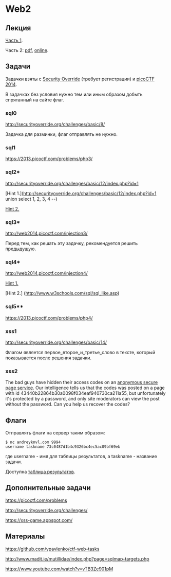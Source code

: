 Web2
====

## Лекция

[Часть 1](https://github.com/xairy/mipt-ctf/tree/master/04-web).

Часть 2:
[pdf](https://github.com/xairy/mipt-ctf/raw/master/05-web2/slides.pdf),
[online](https://docs.google.com/presentation/d/1yyzmHGmIHnEbWAK33q89TD6w77rNeeXTyEczSemNuT8/edit?usp=sharing).


## Задачи

Задачки взяты с [Security Override](http://securityoverride.org/) (требует регистрации) и [picoCTF 2014](https://picoctf.com/).

В задачках без условия нужно тем или иным образом добыть спрятанный на сайте флаг.

<!--
### injection1

http://web2014.picoctf.com/injection1/

### injection2

http://web2014.picoctf.com/injection2/
-->

### sql0

http://securityoverride.org/challenges/basic/8/

Задачка для разминки, флаг отправлять не нужно.

### sql1

https://2013.picoctf.com/problems/php3/

### sql2*

http://securityoverride.org/challenges/basic/12/index.php?id=1

[Hint 1.](http://securityoverride.org/challenges/basic/12/index.php?id=1 union select 1, 2, 3, 4 --)

[Hint 2.](http://www.mssqltips.com/sqlservertutorial/196/informationschematables/)

### sql3*

http://web2014.picoctf.com/injection3/

Перед тем, как решать эту задачку, рекомендуется решить предыдущую.

### sql4*

http://web2014.picoctf.com/injection4/

[Hint 1.](http://web2014.picoctf.com/injection4/register.phps)

[Hint 2.] (http://www.w3schools.com/sql/sql_like.asp)

### sql5\*\*

https://2013.picoctf.com/problems/php4/

### xss1

http://securityoverride.org/challenges/basic/14/

Флагом является первое\_второе\_и\_третье\_слово в тексте, который показывается после решения задачки.

### xss2

The bad guys have hidden their access codes on an [anonymous secure page service](http://sps.picoctf.com/). Our intelligence tells us that the codes was posted on a page with id 43440b22864b30a0098f034eaf940730ca211a55, but unfortunately it's protected by a password, and only site moderators can view the post without the password. Can you help us recover the codes?


## Флаги

Отправлять флаги на сервер таким образом:
```
$ nc andreyknvl.com 9994
username taskname 73c0487d1b4c9326bc4ec5ac09bf69eb
```
где username - имя для таблицы результатов, а taskname - название задачи.

Доступна [таблица результатов](https://andreyknvl.com/mipt-ctf).


## Дополнительные задачи

https://picoctf.com/problems

http://securityoverride.org/challenges/

https://xss-game.appspot.com/


## Материалы

https://github.com/vpavlenko/ctf-web-tasks

http://www.madit.ie/mutillidae/index.php?page=sqlmap-targets.php

https://www.youtube.com/watch?v=vTB3Ze901pM
